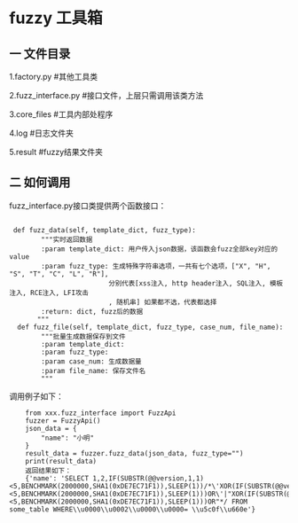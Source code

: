 # fuzzy 工具箱
## 一 文件目录

1.factory.py   #其他工具类

2.fuzz_interface.py   #接口文件，上层只需调用该类方法

3.core_files   #工具内部处程序

4.log   #日志文件夹

5.result   #fuzzy结果文件夹

## 二 如何调用
fuzz_interface.py接口类提供两个函数接口：
```

 def fuzz_data(self, template_dict, fuzz_type):
        """实时返回数据
        :param template_dict: 用户传入json数据，该函数会fuzz全部key对应的value
        :param fuzz_type: 生成特殊字符串选项，一共有七个选项，["X", "H", "S", "T", "C", "L", "R"],
                         分别代表[xss注入, http header注入, SQL注入, 模板注入, RCE注入, LFI攻击
                         , 随机串] 如果都不选，代表都选择
        :return: dict, fuzz后的数据
       """
  def fuzz_file(self, template_dict, fuzz_type, case_num, file_name):
        """批量生成数据保存到文件
        :param template_dict:
        :param fuzz_type:
        :param case_num: 生成数据量
        :param file_name: 保存文件名
        """

```
调用例子如下：
```
    from xxx.fuzz_interface import FuzzApi
    fuzzer = FuzzyApi()
    json_data = {
        "name": "小明"
    }
    result_data = fuzzer.fuzz_data(json_data, fuzz_type="")
    print(result_data)
    返回结果如下：
    {'name': 'SELECT 1,2,IF(SUBSTR(@@version,1,1)<5,BENCHMARK(2000000,SHA1(0xDE7EC71F1)),SLEEP(1))/*\'XOR(IF(SUBSTR(@@version,1,1)<5,BENCHMARK(2000000,SHA1(0xDE7EC71F1)),SLEEP(1)))OR\'|"XOR(IF(SUBSTR(@@version,1,1)<5,BENCHMARK(2000000,SHA1(0xDE7EC71F1)),SLEEP(1)))OR"*/ FROM some_table WHERE\\u0000\\u0002\\u0000\\u0000= \\u5c0f\\u660e'}
    
```